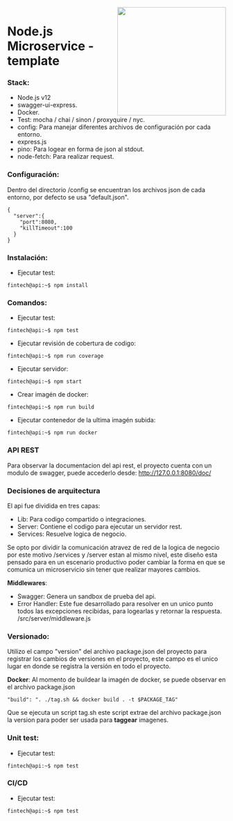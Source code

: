 <img src="https://nodejs.org/static/images/logos/nodejs-new-pantone-black.svg" width="250px" align="right" />

# Node.js Microservice - template

### **Stack**:
- Node.js v12
- swagger-ui-express.
- Docker.
- Test: mocha / chai / sinon / proxyquire / nyc.
- config: Para manejar diferentes archivos de configuración por cada entorno.
- express.js
- pino: Para logear en forma de json al stdout.
- node-fetch: Para realizar request.

### **Configuración**:
Dentro del directorio /config se encuentran los archivos json de cada entorno, por defecto se usa "default.json".

```console
{
  "server":{
    "port":8080,
    "killTimeout":100
  }
}
```
### **Instalación**:

- Ejecutar test:
```console
fintech@api:~$ npm install
```

### **Comandos**:

- Ejecutar test:
```console
fintech@api:~$ npm test
```
- Ejecutar revisión de cobertura de codigo:
```console
fintech@api:~$ npm run coverage
```
- Ejecutar servidor:
```console
fintech@api:~$ npm start
```

- Crear imagén de docker:
```console
fintech@api:~$ npm run build
```

- Ejecutar contenedor de la ultima imagén subida:
```console
fintech@api:~$ npm run docker
```

### **API REST**
Para observar la documentacion del api rest, el proyecto cuenta con un modulo de swagger, puede accederlo desde:
http://127.0.0.1:8080/doc/

### **Decisiones de arquitectura**
El api fue dividida en tres capas:
- Lib: Para codigo compartido o integraciones.
- Server: Contiene el codigo para ejecutar un servidor rest.
- Services: Resuelve logica de negocio.

Se opto por dividir la comunicación atravez de red de la logica de negocio por este motivo /services y /server estan al mismo nivel, este diseño esta pensado para en un escenario productivo poder cambiar la forma en que se comunica un microservicio sin tener que realizar mayores cambios.

**Middlewares**:
- Swagger: Genera un sandbox de prueba del api.
- Error Handler: Este fue desarrollado para resolver en un unico punto todos las excepciones recibidas, para logearlas y retornar la respuesta. /src/server/middleware.js

### **Versionado**:
Utilizo el campo "version" del archivo package.json del proyecto para registrar los cambios de versiones en el proyecto, este campo es el unico lugar en donde se registra la versión en todo el proyecto.

**Docker**: Al momento de buildear la imagén de docker, se puede observar en el archivo package.json
```console
"build": ". ./tag.sh && docker build . -t $PACKAGE_TAG"
```
Que se ejecuta un script tag.sh este script extrae del archivo package.json la version para poder ser usada para **taggear** imagenes.

### Unit test:
- Ejecutar test:
```console
fintech@api:~$ npm test
```


### CI/CD
- Ejecutar test:
```console
fintech@api:~$ npm test
```
